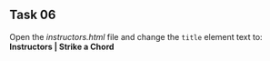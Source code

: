 ## Task 06
Open the *instructors.html*  file and change the `title` element text to: **Instructors | Strike a Chord**